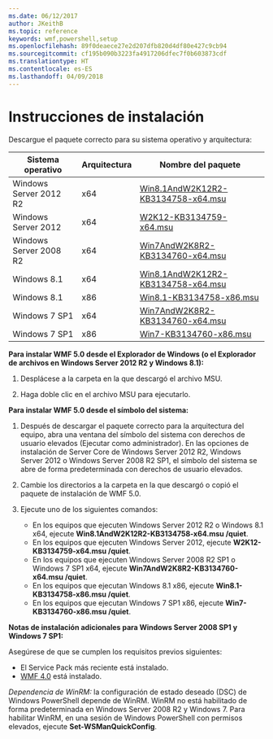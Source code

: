 ```yaml
---
ms.date: 06/12/2017
author: JKeithB
ms.topic: reference
keywords: wmf,powershell,setup
ms.openlocfilehash: 89f0deaece27e2d207dfb820d4df80e427c9cb94
ms.sourcegitcommit: cf195b090b3223fa4917206dfec7f0b603873cdf
ms.translationtype: HT
ms.contentlocale: es-ES
ms.lasthandoff: 04/09/2018
---
```

# <a name="installation-instructions"></a>Instrucciones de instalación

Descargue el paquete correcto para su sistema operativo y arquitectura:

| Sistema operativo       | Arquitectura | Nombre del paquete              |
|------------------------|--------------|---------------------------|
| Windows Server 2012 R2 | x64      | [Win8.1AndW2K12R2-KB3134758-x64.msu](http://go.microsoft.com/fwlink/?LinkId=717507) |
| Windows Server 2012    | x64      | [W2K12-KB3134759-x64.msu](http://go.microsoft.com/fwlink/?LinkId=717506) |
| Windows Server 2008 R2 | x64      | [Win7AndW2K8R2-KB3134760-x64.msu](http://go.microsoft.com/fwlink/?LinkId=717504) |
| Windows 8.1            | x64          | [Win8.1AndW2K12R2-KB3134758-x64.msu](http://go.microsoft.com/fwlink/?LinkId=717507) |
| Windows 8.1            | x86          | [Win8.1-KB3134758-x86.msu](http://go.microsoft.com/fwlink/?LinkID=717963) |
| Windows 7 SP1          | x64          | [Win7AndW2K8R2-KB3134760-x64.msu](http://go.microsoft.com/fwlink/?LinkId=717504) |
| Windows 7 SP1          | x86          | [Win7-KB3134760-x86.msu](http://go.microsoft.com/fwlink/?LinkID=717962) |


**Para instalar WMF 5.0 desde el Explorador de Windows (o el Explorador de archivos en Windows Server 2012 R2 y Windows 8.1):**

1. Desplácese a la carpeta en la que descargó el archivo MSU.

2. Haga doble clic en el archivo MSU para ejecutarlo.

**Para instalar WMF 5.0 desde el símbolo del sistema:**

1. Después de descargar el paquete correcto para la arquitectura del equipo, abra una ventana del símbolo del sistema con derechos de usuario elevados (Ejecutar como administrador). En las opciones de instalación de Server Core de Windows Server 2012 R2, Windows Server 2012 o Windows Server 2008 R2 SP1, el símbolo del sistema se abre de forma predeterminada con derechos de usuario elevados.

2. Cambie los directorios a la carpeta en la que descargó o copió el paquete de instalación de WMF 5.0.

3. Ejecute uno de los siguientes comandos:
    - En los equipos que ejecuten Windows Server 2012 R2 o Windows 8.1 x64, ejecute **Win8.1AndW2K12R2-KB3134758-x64.msu /quiet**.
    - En los equipos que ejecuten Windows Server 2012, ejecute **W2K12-KB3134759-x64.msu /quiet**.
    - En los equipos que ejecuten Windows Server 2008 R2 SP1 o Windows 7 SP1 x64, ejecute **Win7AndW2K8R2-KB3134760-x64.msu /quiet**.
    - En los equipos que ejecutan Windows 8.1 x86, ejecute **Win8.1-KB3134758-x86.msu /quiet**.
    - En los equipos que ejecutan Windows 7 SP1 x86, ejecute **Win7-KB3134760-x86.msu /quiet**.

**Notas de instalación adicionales para Windows Server 2008 SP1 y Windows 7 SP1:**

Asegúrese de que se cumplen los requisitos previos siguientes:
- El Service Pack más reciente está instalado.
- [WMF 4.0](http://www.microsoft.com/en-us/download/details.aspx?id=40855) está instalado.

*Dependencia de WinRM:* la configuración de estado deseado (DSC) de Windows PowerShell depende de WinRM. WinRM no está habilitado de forma predeterminada en Windows Server 2008 R2 y Windows 7. Para habilitar WinRM, en una sesión de Windows PowerShell con permisos elevados, ejecute **Set-WSManQuickConfig**.